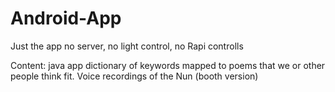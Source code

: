 Android-App
===========

Just the app no server, no light control, no Rapi controlls

Content: 
java app
dictionary of keywords mapped to poems that we or other people think fit.
Voice recordings of the Nun (booth version)



